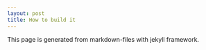 ```yaml
---
layout: post
title: How to build it
---
```


This page is generated from markdown-files with jekyll framework.
